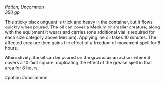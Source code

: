 *Potion, Uncommon*  
*350 gp*

This sticky black unguent is thick and heavy in the container, but it flows quickly when poured. The oil can cover a Medium or smaller creature, along with the equipment it wears and carries (one additional vial is required for each size category above Medium). Applying the oil takes 10 minutes. The affected creature then gains the effect of a freedom of movement spell for 8 hours.

Alternatively, the oil can be poured on the ground as an action, where it covers a 10-foot square, duplicating the effect of the grease spell in that area for 8 hours.

#potion #uncommon
